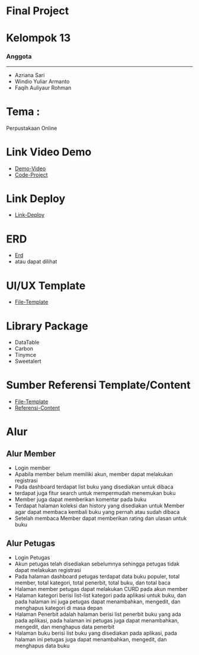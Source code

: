 # Final Project
# Kelompok 13
### Anggota
---
* Azriana Sari
* Windio Yuliar Armanto
* Faqih Auliyaur Rohman


# Tema :
Perpustakaan Online

# Link Video Demo
* [Demo-Video](#)
* [Code-Project](https://gitlab.com/faqihrra/kelompok-13-final-project)

# Link Deploy
* [Link-Deploy](#)

# ERD
* [Erd](https://drive.google.com/file/d/1A3MYIK8E208iT_UPc60O9aHRckR7D_lq/view)
* atau dapat dilihat 

# UI/UX Template 
* [File-Template](https://themewagon.com/themes/free-bootstrap-4-html-5-admin-dashboard-template-material-able/)

# Library Package
* DataTable
* Carbon
* Tinymce
* Sweetalert

# Sumber Referensi Template/Content
* [File-Template](https://themewagon.com/themes/free-bootstrap-4-html-5-admin-dashboard-template-material-able/)
* [Referensi-Content](https://manybooks.net/)

# Alur

## Alur Member
* Login member
* Apabila member belum memiliki akun, member dapat melakukan registrasi
* Pada dashboard terdapat list buku yang disediakan untuk dibaca
* terdapat juga fitur search untuk mempermudah menemukan buku
* Member juga dapat memberikan komentar pada buku
* Terdapat halaman koleksi dan history yang disediakan untuk Member agar dapat membaca kembali buku yang pernah atau sudah dibaca
* Setelah membaca Member dapat memberikan rating dan ulasan untuk buku

## Alur Petugas
* Login Petugas
* Akun petugas telah disediakan sebelumnya sehingga petugas tidak dapat melakukan registrasi
* Pada halaman dashboard petugas terdapat data buku populer, total member, total kategori, total penerbit, total buku, dan total baca
* Halaman member petugas dapat melakukan CURD pada akun member
* Halaman kategori berisi list-list kategori pada aplikasi untuk buku, dan pada halaman ini juga petugas dapat menambahkan, mengedit, dan menghapus kategori di masa depan
* Halaman Penerbit adalah halaman berisi list penerbit buku yang ada pada aplikasi, pada halaman ini petugas juga dapat menambahkan, mengedit, dan menghapus data penerbit 
* Halaman buku berisi list buku yang disediakan pada aplikasi, pada halaman ini petugas juga dapat menambahkan, mengedit, dan menghapus data buku